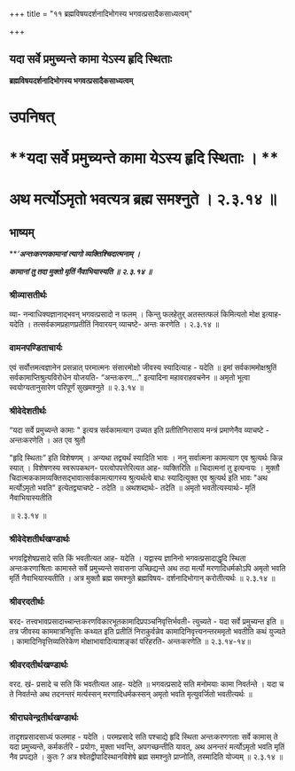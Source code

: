 +++
title = "११ ब्रह्मविषयदर्शनादिभोगस्य भगवत्प्रसादैकसाध्यत्वम्"

+++


## यदा सर्वे प्रमुच्यन्ते कामा येऽस्य हृदि स्थिताः

**ब्रह्मविषयदर्शनादिभोगस्य भगवत्प्रसादैकसाध्यत्वम्**

# **उपनिषत्**

# **यदा सर्वे प्रमुच्यन्ते कामा येऽस्य हृदि स्थिताः । **

# **अथ मर्त्योऽमृतो भवत्यत्र ब्रह्म समश्नुते । २.३.१४ ॥**

## **भाष्यम्**

***‘**अन्तःकरणकामानां त्यागो व्यक्तिश्चिदात्मनाम् ।***

***कामानां तु तदा मुक्तो मृतिं नैवाभियास्यति ॥ २.३.१४ ॥***

### **श्रीव्यासतीर्थः**

व्या- नन्वाधिक्यज्ञानाद्भवन् भगवत्प्रसादो न फलम् । किन्तु फलहेतुर् अतस्तत्फलं किमित्यतो मोक्ष इत्याह- यदेति । तत्सर्वकामप्रहाणप्रतीतिं निवारयन् व्याचष्टे- अन्तः करणेति । २.३.१४ ॥

### **वामनपण्डिताचार्यः**

एवं सर्वोत्तमत्वज्ञानेन प्रसन्नात् परमात्मनः संसारमोक्षो जीवस्य स्यादित्याह - यदेति ॥ इमां सर्वकाममोक्षश्रुतिं सर्वकामाप्तिश्रुत्यविरोधेन योजयति- “अन्तःकरण..." इत्यादिना महावराहवचनेन ॥ अमृतो भूत्वा स्वयोग्यतानुसारेण परिपूर्णं सुखमश्नुते ॥ २.३.१४ ॥

### **श्रीवेदेशतीर्थः**

“यदा सर्वे प्रमुच्यन्ते कामाः " इत्यत्र सर्वकामत्याग उच्यत इति प्रतीतिनिरासाय मन्त्रं प्रमाणेनैव व्याचष्टे - अन्तःकरणेति । अत एव श्रुतौ

"हृदि स्थिताः” इति विशेषणम् । अन्यथा तद्व्यर्थं स्यादिति भावः । ननु सर्वात्मना कामत्याग एव श्रुत्यर्थः किन्न स्यात् । विशेषणस्य स्वरूपकथन- परत्वोपपत्तेरित्यत आह- व्यक्तिरिति ॥ चिदात्मनां तु इत्यन्वयः । मुक्तौ चिदात्मककामव्यक्तिसद्भावात्सर्वकामत्यागस्य श्रुत्यर्थत्वे बाधः स्यादित्युक्त एव श्रुत्यर्थ इति भावः "अथ मर्त्योऽमृतो भवति" इत्येतद्व्याचष्टे - तदेति ॥ अथशब्दार्थः- तदेति ॥ अमृतो भवतीत्यस्यार्थः- मृतिं नैवाभियास्यतीति

॥ २.३.१४ ॥

### **श्रीवेदेशतीर्थखण्डार्थः**

भगवद्विशेषप्रसादे सति किं भवतीत्यत आह- यदेति । यद्वास्य ज्ञानिनो भगवत्प्रसादाद्धृदि स्थिता अन्तःकरणाश्रिताः कामास्ते सर्वे प्रमुच्यन्ते सवासना उच्छिद्यन्ते अथ तदा मर्त्यो मरणादिधर्मकोऽपि अमृतो भवति मृर्ति नैवाभियास्यतीति । अत्र मुक्तौ ब्रह्म समश्नुते ब्रह्मविषय- दर्शनादिभोगान् करोतीत्यर्थः ॥ २.३.१४ ॥

### **श्रीवरदतीर्थः**

बरद- तत्त्वभावप्रसादाच्चान्तःकरणविकारभूतकामादिप्रपञ्चनिवृत्तिर्भवती- त्युच्यते - यदा सर्वे प्रमुच्यन्त इति ॥ तत्र जीवस्य काममात्रनिवृत्तिः कथ्यत इति प्रतीतिं निराकुर्वन्नेव कामादिनिवृत्त्यनन्तरममृतो भवतीति कथं युज्यते । कामादिनिवृत्तिव्यतिरेकेण मोक्षाभावादित्याशङ्कां परिहरति- अन्तःकरणेति ॥ २.३.१४-१४॥

### **श्रीवरदतीर्थखण्डार्थः**

वरद. खं- प्रसादे च सति किं भवतीत्यत आह- यदेति ॥ भगवत्प्रसादे सति मनोमयाः कामा निवर्तन्ते । यदा च ते निवर्तन्ते अथ तदनन्तरं मर्त्यस्सन् मरणादिधर्मकस्सन् अमृतो भवति मृत्युवर्जितो भवतीत्यर्थः ॥

### **श्रीराघवेन्द्रतीर्थखण्डार्थः**

तादृशप्रसादसाध्यं फलमाह - यदेति । परमप्रसादे सति पश्चाद्ये हृदि स्थिता अन्तःकरणगताः सर्वे कामास् ते यदा प्रमुच्यन्ते, कर्मकर्तरि - प्रयोगः, मुक्ता भवन्ति, अपगच्छन्तीति यावत्, अथ अनन्तरं मर्त्योऽमृतो भवति मृतिं नैव प्रपद्यते । कुतः ? अत्र श्वेतद्वीपादिस्थानविशेषे ब्रह्म समश्नुते प्राप्नोति, तस्मादिति योज्यम् ॥ २.३.१४ ॥

